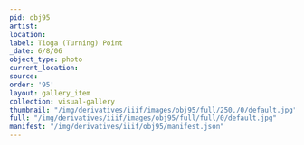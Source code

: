 ```yaml
---
pid: obj95
artist: 
location: 
label: Tioga (Turning) Point
_date: 6/8/06
object_type: photo
current_location: 
source: 
order: '95'
layout: gallery_item
collection: visual-gallery
thumbnail: "/img/derivatives/iiif/images/obj95/full/250,/0/default.jpg"
full: "/img/derivatives/iiif/images/obj95/full/full/0/default.jpg"
manifest: "/img/derivatives/iiif/obj95/manifest.json"
---
```

